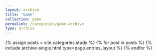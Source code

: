 ```yaml
---
layout: archive
title: "Game"
collection: game
permalink: /categories/game-archive
type: archive
---
```


{% assign posts = site.categories.study %}
{% for post in posts %} {% include archive-single.html type=page.entries_layout %} {% endfor %}
